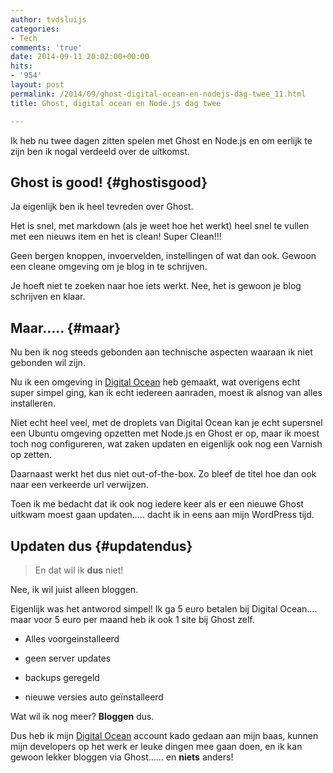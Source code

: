 ```yaml
---
author: tvdsluijs
categories:
- Tech
comments: 'true'
date: 2014-09-11 20:02:00+00:00
hits:
- '954'
layout: post
permalink: /2014/09/ghost-digital-ocean-en-nodejs-dag-twee_11.html
title: Ghost, digital ocean en Node.js dag twee

---
```

Ik heb nu twee dagen zitten spelen met Ghost en Node.js en om eerlijk te zijn ben ik nogal verdeeld over de uitkomst.

## Ghost is good! {#ghostisgood}

Ja eigenlijk ben ik heel tevreden over Ghost.

Het is snel, met markdown (als je weet hoe het werkt) heel snel te vullen met een nieuws item en het is clean! Super Clean!!!

Geen bergen knoppen, invoervelden, instellingen of wat dan ook. Gewoon een cleane omgeving om je blog in te schrijven.

Je hoeft niet te zoeken naar hoe iets werkt. Nee, het is gewoon je blog schrijven en klaar.

## Maar&#8230;.. {#maar}

Nu ben ik nog steeds gebonden aan technische aspecten waaraan ik niet gebonden wil zijn.

Nu ik een omgeving in [Digital Ocean](https://www.digitalocean.com/?refcode=38909179d2dc) heb gemaakt, wat overigens echt super simpel ging, kan ik echt iedereen aanraden, moest ik alsnog van alles installeren.

Niet echt heel veel, met de droplets van Digital Ocean kan je echt supersnel een Ubuntu omgeving opzetten met Node.js en Ghost er op, maar ik moest toch nog configureren, wat zaken updaten en eigenlijk ook nog een Varnish op zetten.

Daarnaast werkt het dus niet out-of-the-box. Zo bleef de titel hoe dan ook naar een verkeerde url verwijzen.

Toen ik me bedacht dat ik ook nog iedere keer als er een nieuwe Ghost uitkwam moest gaan updaten&#8230;.. dacht ik in eens aan mijn WordPress tijd.

## Updaten dus {#updatendus}

> En dat wil ik **dus** niet!

Nee, ik wil juist alleen bloggen. 

Eigenlijk was het antworod simpel! Ik ga 5 euro betalen bij Digital Ocean&#8230;. maar voor 5 euro per maand heb ik ook 1 site bij Ghost zelf.

</p> 

  * Alles voorgeinstalleerd


  * geen server updates


  * backups geregeld


  * nieuwe versies auto geïnstalleerd
</ul> 

Wat wil ik nog meer? **Bloggen** dus.

Dus heb ik mijn [Digital Ocean](https://www.digitalocean.com/?refcode=38909179d2dc) account kado gedaan aan mijn baas, kunnen mijn developers op het werk er leuke dingen mee gaan doen, en ik kan gewoon lekker bloggen via Ghost&#8230;&#8230; en **niets** anders!